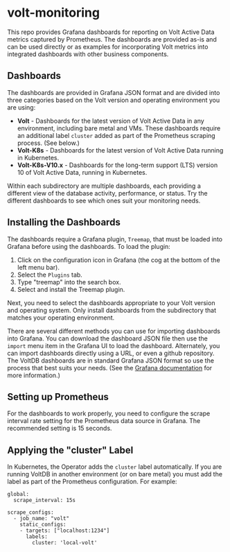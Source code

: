 # volt-monitoring

This repo provides Grafana dashboards for reporting on Volt Active Data metrics captured by Prometheus. The dashboards are provided as-is and can be used directly or as examples for incorporating Volt metrics into integrated dashboards with other business components. 

## Dashboards

The dashboards are provided in Grafana JSON format and are divided into three categories based on the Volt version and operating environment you are using:

- **Volt** - Dashboards for the latest version of Volt Active Data in any environment, including bare metal and VMs. These dashboards require an additional label `cluster` added as part of the Prometheus scraping process. (See below.)
- **Volt-K8s** - Dashboards for the latest version of Volt Active Data running in Kubernetes.
- **Volt-K8s-V10.x** - Dashboards for the long-term support (LTS) version 10 of Volt Active Data, running in Kubernetes.

Within each subdirectory are multiple dashboards, each providing a different view of the database activity, performance, or status. Try the different dashboards to see which ones suit your monitoring needs.

## Installing the Dashboards

The dashboards require a Grafana plugin, `Treemap`, that must be loaded into Grafana before using the dashboards. To load the plugin:

1. Click on the configuration icon in Grafana (the cog at the bottom of the left menu bar).
2. Select the `Plugins` tab.
3. Type "treemap" into the search box.
4. Select and install the Treemap plugin.

Next, you need to select the dashboards appropriate to your Volt version and operating system. Only install dashboards from the subdirectory that matches your operating environment.

There are several different methods you can use for importing dashboards into Grafana. You can download the dashboard JSON file then use the `import` menu item in the Grafana UI to load the dashboard. Alternately, you can import dashboards directly using a URL, or even a github repository. The VoltDB dashboards are in standard Grafana JSON format so use the process that best suits your needs. (See the [Grafana documentation](https://grafana.com/docs/) for more information.)

## Setting up Prometheus

For the dashboards to work properly, you need to configure the scrape interval rate setting for the Prometheus data source in Grafana. The recommended setting is 15 seconds.

## Applying the "cluster" Label

In Kubernetes, the Operator adds the `cluster` label automatically. If you are running VoltDB in another environment (or on bare metal) you must add the label as part of the Prometheus configuration. For example:

```
global:
  scrape_interval: 15s

scrape_configs:
  - job_name: "volt"
    static_configs:
    - targets: ["localhost:1234"]
      labels:
        cluster: 'local-volt'
```


